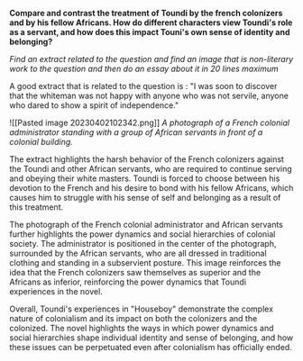
**Compare and contrast the treatment of Toundi by the french colonizers and by his fellow Africans. How do different characters view Toundi's role as a servant, and how does this impact Touni's own sense of identity and belonging?** 

*Find an extract related to the question and find an image that is non-literary work to the question and then do an essay about it in 20 lines maximum*

A good extract that is related to the question is : "I was soon to discover that the whiteman was not happy with anyone who was not servile, anyone who dared to show a spirit of independence."

![[Pasted image 20230402102342.png]]
*A photograph of a French colonial administrator standing with a group of African servants in front of a colonial building.*

The extract highlights the harsh behavior of the French colonizers  against the Toundi and other African servants, who are required to continue serving and obeying their white masters. Toundi is forced to choose between his devotion to the French and his desire to bond with his fellow Africans, which causes him to struggle with his sense of self and belonging as a result of this treatment. 

The photograph of the French colonial administrator and African servants further highlights the power dynamics and social hierarchies of colonial society. The administrator is positioned in the center of the photograph, surrounded by the African servants, who are all dressed in traditional clothing and standing in a subservient posture. This image reinforces the idea that the French colonizers saw themselves as superior and the Africans as inferior, reinforcing the power dynamics that Toundi experiences in the novel.

Overall, Toundi's experiences in "Houseboy" demonstrate the complex nature of colonialism and its impact on both the colonizers and the colonized. The novel highlights the ways in which power dynamics and social hierarchies shape individual identity and sense of belonging, and how these issues can be perpetuated even after colonialism has officially ended.

